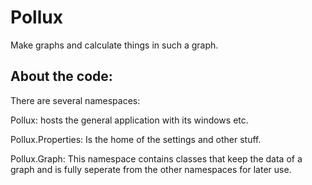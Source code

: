 # Pollux

Make graphs and calculate things in such a graph.

## About the code:

There are several namespaces:

Pollux: hosts the general application with its windows etc.

Pollux.Properties: Is the home of the settings and other stuff.

Pollux.Graph: This namespace contains classes that keep the data of a graph and is fully seperate from the other namespaces for later use.
